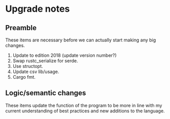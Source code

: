 # Upgrade notes

## Preamble

These items are necessary before we can actually start making any big changes.

1. Update to edition 2018 (update version number?)
2. Swap rustc_serialize for serde.
3. Use structopt.
4. Update csv lib/usage.
5. Cargo fmt.

## Logic/semantic changes

These items update the function of the program to be more in line with my current understanding of best practices and new additions to the language.
